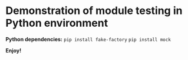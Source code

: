 # Demonstration of module testing in Python environment

**Python dependencies:**
`pip install fake-factory`
`pip install mock`

**Enjoy!**